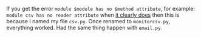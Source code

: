 
If you get the error `module $module has no $method attribute`, for example: `module csv has no reader attribute` when [it clearly does](https://docs.python.org/3/library/csv.html) then this is because I named my file `csv.py`. Once renamed to `monitorcsv.py`, everything worked. Had the same thing happen with `email.py`.
